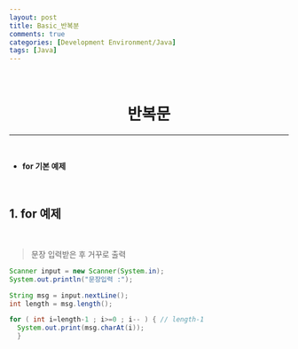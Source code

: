 ```yaml
---
layout: post
title: Basic_반복분
comments: true
categories: [Development Environment/Java]
tags: [Java]
---
```


<br>

# <center> 반복문 </center>
---

<br>

* __for 기본 예제__

<br>

## 1. for 예제

<br>

> 문장 입력받은 후 거꾸로 출력

```java
Scanner input = new Scanner(System.in);
System.out.println("문장입력 :");

String msg = input.nextLine();
int length = msg.length();

for ( int i=length-1 ; i>=0 ; i-- ) { // length-1
  System.out.print(msg.charAt(i));
  }
```
